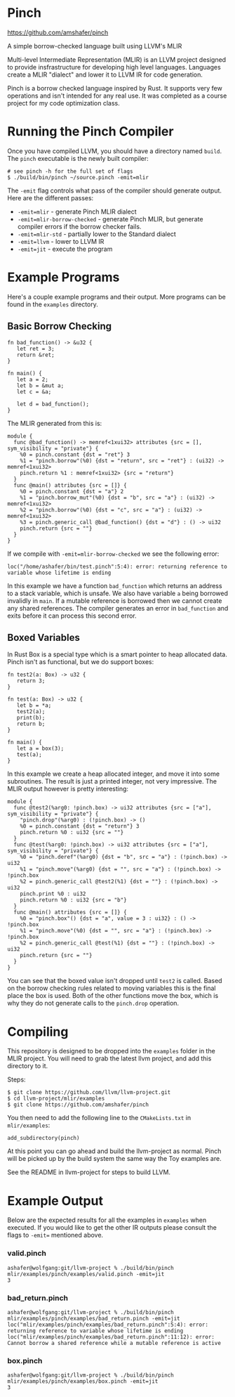 # Pinch

https://github.com/amshafer/pinch

A simple borrow-checked language built using LLVM's MLIR

Multi-level Intermediate Representation (MLIR) is an LLVM project
designed to provide insfrastructure for developing high level
languages. Languages create a MLIR "dialect" and lower it to LLVM IR
for code generation.

Pinch is a borrow checked language inspired by Rust. It supports very
few operations and isn't intended for any real use. It was completed
as a course project for my code optimization class.

# Running the Pinch Compiler

Once you have compiled LLVM, you should have a directory named
`build`. The `pinch` executable is the newly built compiler:

```
# see pinch -h for the full set of flags
$ ./build/bin/pinch ~/source.pinch -emit=mlir
```

The `-emit` flag controls what pass of the compiler should generate
output. Here are the different passes:
* `-emit=mlir` - generate Pinch MLIR dialect
* `-emit=mlir-borrow-checked` - generate Pinch MLIR, but generate
compiler errors if the borrow checker fails.
* `-emit=mlir-std` - partially lower to the Standard dialect
* `-emit=llvm` - lower to LLVM IR
* `-emit=jit` - execute the program

# Example Programs

Here's a couple example programs and their output. More programs can
be found in the `examples` directory.

## Basic Borrow Checking

```
fn bad_function() -> &u32 {
   let ret = 3;
   return &ret;
}

fn main() {
   let a = 2;
   let b = &mut a;
   let c = &a;

   let d = bad_function();
}
```

The MLIR generated from this is:

```
module {
  func @bad_function() -> memref<1xui32> attributes {src = [], sym_visibility = "private"} {
    %0 = pinch.constant {dst = "ret"} 3
    %1 = "pinch.borrow"(%0) {dst = "return", src = "ret"} : (ui32) -> memref<1xui32>
    pinch.return %1 : memref<1xui32> {src = "return"}
  }
  func @main() attributes {src = []} {
    %0 = pinch.constant {dst = "a"} 2
    %1 = "pinch.borrow_mut"(%0) {dst = "b", src = "a"} : (ui32) -> memref<1xui32>
    %2 = "pinch.borrow"(%0) {dst = "c", src = "a"} : (ui32) -> memref<1xui32>
    %3 = pinch.generic_call @bad_function() {dst = "d"} : () -> ui32
    pinch.return {src = ""}
  }
}
```
If we compile with `-emit=mlir-borrow-checked` we see the following
error:
```
loc("/home/ashafer/bin/test.pinch":5:4): error: returning reference to variable whose lifetime is ending
```

In this example we have a function `bad_function` which returns an
address to a stack variable, which is unsafe. We also have variable `a`
being borrowed invalidly in `main`. If a mutable reference is borrowed
then we cannot create any shared references. The compiler generates an
error in `bad_function` and exits before it can process this second error.


## Boxed Variables
In Rust Box is a special type which is a smart pointer to heap
allocated data. Pinch isn't as functional, but we do support boxes:

```
fn test2(a: Box) -> u32 {
   return 3;
}

fn test(a: Box) -> u32 {
   let b = *a;
   test2(a);
   print(b);
   return b;
}

fn main() {
   let a = box(3);
   test(a);
}
```

In this example we create a heap allocated integer, and move it into
some subroutines. The result is just a printed integer, not very
impressive. The MLIR output however is pretty interesting:

```
module {
  func @test2(%arg0: !pinch.box) -> ui32 attributes {src = ["a"], sym_visibility = "private"} {
    "pinch.drop"(%arg0) : (!pinch.box) -> ()
    %0 = pinch.constant {dst = "return"} 3
    pinch.return %0 : ui32 {src = ""}
  }
  func @test(%arg0: !pinch.box) -> ui32 attributes {src = ["a"], sym_visibility = "private"} {
    %0 = "pinch.deref"(%arg0) {dst = "b", src = "a"} : (!pinch.box) -> ui32
    %1 = "pinch.move"(%arg0) {dst = "", src = "a"} : (!pinch.box) -> !pinch.box
    %2 = pinch.generic_call @test2(%1) {dst = ""} : (!pinch.box) -> ui32
    pinch.print %0 : ui32
    pinch.return %0 : ui32 {src = "b"}
  }
  func @main() attributes {src = []} {
    %0 = "pinch.box"() {dst = "a", value = 3 : ui32} : () -> !pinch.box
    %1 = "pinch.move"(%0) {dst = "", src = "a"} : (!pinch.box) -> !pinch.box
    %2 = pinch.generic_call @test(%1) {dst = ""} : (!pinch.box) -> ui32
    pinch.return {src = ""}
  }
}
```

You can see that the boxed value isn't dropped until `test2` is
called. Based on the borrow checking rules related to moving variables
this is the final place the box is used. Both of the other functions
move the box, which is why they do not generate calls to the
`pinch.drop` operation.

# Compiling

This repository is designed to be dropped into the `examples` folder
in the MLIR project. You will need to grab the latest llvm project,
and add this directory to it.

Steps:
```
$ git clone https://github.com/llvm/llvm-project.git
$ cd llvm-project/mlir/examples
$ git clone https://github.com/amshafer/pinch
```

You then need to add the following line to the `CMakeLists.txt` in
`mlir/examples`:
```
add_subdirectory(pinch)
```

At this point you can go ahead and build the llvm-project as
normal. Pinch will be picked up by the build system the same way the
Toy examples are.

See the README in llvm-project for steps to build LLVM.

# Example Output

Below are the expected results for all the examples in `examples` when
executed. If you would like to get the other IR outputs please consult
the flags to `-emit=` mentioned above.

### valid.pinch
```
ashafer@wolfgang:git/llvm-project % ./build/bin/pinch mlir/examples/pinch/examples/valid.pinch -emit=jit 
3 
```

### bad_return.pinch
```
ashafer@wolfgang:git/llvm-project % ./build/bin/pinch mlir/examples/pinch/examples/bad_return.pinch -emit=jit
loc("mlir/examples/pinch/examples/bad_return.pinch":5:4): error: returning reference to variable whose lifetime is ending
loc("mlir/examples/pinch/examples/bad_return.pinch":11:12): error: Cannot borrow a shared reference while a mutable reference is active
```

### box.pinch
```
ashafer@wolfgang:git/llvm-project % ./build/bin/pinch mlir/examples/pinch/examples/box.pinch -emit=jit 
3 
```